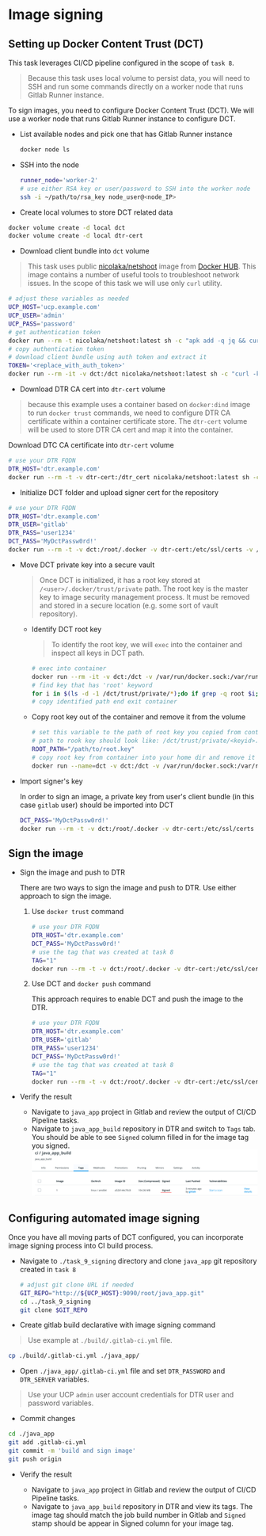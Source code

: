 # Image signing

## Setting up Docker Content Trust (DCT)

This task leverages CI/CD pipeline configured in the scope of `task 8`.

>Because this task uses local volume to persist data, you will need to SSH and run some commands directly on a worker node that runs Gitlab Runner instance.

To sign images, you need to configure Docker Content Trust (DCT). We will use a worker node that runs Gitlab Runner instance to configure DCT.

* List available nodes and pick one that has Gitlab Runner instance

    ```bash
    docker node ls
    ```

* SSH into the node

    ```bash
    runner_node='worker-2'
    # use either RSA key or user/password to SSH into the worker node
    ssh -i ~/path/to/rsa_key node_user@<node_IP>
    ```

* Create local volumes to store DCT related data

```bash
docker volume create -d local dct
docker volume create -d local dtr-cert
```

* Download client bundle into `dct` volume

>This task uses public [nicolaka/netshoot](https://hub.docker.com/r/nicolaka/netshoot) image from [Docker HUB](https://hub.docker.com/). This image contains a number of useful tools to troubleshoot network issues. In the scope of this task we will use only `curl` utility.

```bash
# adjust these variables as needed
UCP_HOST='ucp.example.com'
UCP_USER='admin'
UCP_PASS='password'
# get authentication token
docker run --rm -t nicolaka/netshoot:latest sh -c "apk add -q jq && curl -kLs -d '{\"username\":\"${UCP_USER}\",\"password\":\"${UCP_PASS}\"}' https://${UCP_HOST}/auth/login | jq -r .auth_token"
# copy authentication token
# download client bundle using auth token and extract it
TOKEN='<replace_with_auth_token>'
docker run --rm -it -v dct:/dct nicolaka/netshoot:latest sh -c "curl -k -H 'Authorization: Bearer $TOKEN' https://${UCP_HOST}/api/clientbundle/gitlab -o /dct/client-bundle.zip && mkdir /dct/gitlab_bundle && unzip /dct/client-bundle.zip -o -d /dct/gitlab_bundle && rm /dct/client-bundle.zip"
```

* Download DTR CA cert into `dtr-cert` volume

>because this example uses a container based on `docker:dind` image to run `docker trust` commands, we need to configure DTR CA certificate within a container certificate store. The `dtr-cert` volume will be used to store DTR CA cert and map it into the container.

Download DTC CA certificate into `dtr-cert` volume

```bash
# use your DTR FQDN
DTR_HOST='dtr.example.com'
docker run --rm -t -v dtr-cert:/dtr_cert nicolaka/netshoot:latest sh -c "curl -k https://${DTR_HOST}/ca -o /dtr_cert/dtr_ca.pem"
```

* Initialize DCT folder and upload signer cert for the repository

```bash
# use your DTR FQDN
DTR_HOST='dtr.example.com'
DTR_USER='gitlab'
DTR_PASS='user1234'
DCT_PASS='MyDctPassw0rd!'
docker run --rm -t -v dct:/root/.docker -v dtr-cert:/etc/ssl/certs -v /var/run/docker.sock:/var/run/docker.sock -e DOCKER_CONTENT_TRUST_ROOT_PASSPHRASE=$DCT_PASS -e DOCKER_CONTENT_TRUST_REPOSITORY_PASSPHRASE=$DCT_PASS docker:dind sh -c "docker login -u $DTR_USER -p $DTR_PASS $DTR_HOST && docker trust signer add --key /root/.docker/gitlab_bundle/cert.pem gitlab ${DTR_HOST}/ci/java_app_build"
```

* Move DCT private key into a secure vault

    >Once DCT is initialized, it has a root key stored at `/<user>/.docker/trust/private` path. The root key is the master key to image security management process. It must be removed and stored in a secure location (e.g. some sort of vault repository).

  * Identify DCT root key

    >To identify the root key, we will `exec` into the container and inspect all keys in DCT path.

    ```bash
    # exec into container
    docker run --rm -it -v dct:/dct -v /var/run/docker.sock:/var/run/docker.sock nicolaka/netshoot bash
    # find key that has 'root' keyword
    for i in $(ls -d -1 /dct/trust/private/*);do if grep -q root $i; then ls $i;fi;done
    # copy identified path end exit container
    ```

  * Copy root key out of the container and remove it from the volume

    ```bash
    # set this variable to the path of root key you copied from container
    # path to rook key should look like: /dct/trust/private/<keyid>.key
    ROOT_PATH="/path/to/root.key"
    # copy root key from container into your home dir and remove it from the volume
    docker run --name=dct -v dct:/dct -v /var/run/docker.sock:/var/run/docker.sock nicolaka/netshoot sleep 5;  docker cp dct:$ROOT_PATH ~/; docker start dct && docker exec -t dct rm $ROOT_PATH; docker rm -f dct
    ```

* Import signer's key

    In order to sign an image, a private key from user's client bundle (in this case `gitlab` user) should be imported into DCT

    ```bash
    DCT_PASS='MyDctPassw0rd!'
    docker run --rm -t -v dct:/root/.docker -v dtr-cert:/etc/ssl/certs -v /var/run/docker.sock:/var/run/docker.sock -e DOCKER_CONTENT_TRUST_ROOT_PASSPHRASE=$DCT_PASS -e DOCKER_CONTENT_TRUST_REPOSITORY_PASSPHRASE=$DCT_PASS docker:dind docker trust key load /root/.docker/gitlab_bundle/key.pem
    ```

## Sign the image

* Sign the image and push to DTR

    There are two ways to sign the image and push to DTR. Use either approach to sign the image.

    1. Use `docker trust` command

        ```bash
        # use your DTR FQDN
        DTR_HOST='dtr.example.com'
        DCT_PASS='MyDctPassw0rd!'
        # use the tag that was created at task 8
        TAG="1"
        docker run --rm -t -v dct:/root/.docker -v dtr-cert:/etc/ssl/certs -v /var/run/docker.sock:/var/run/docker.sock -e DOCKER_CONTENT_TRUST_ROOT_PASSPHRASE=$DCT_PASS -e DOCKER_CONTENT_TRUST_REPOSITORY_PASSPHRASE=$DCT_PASS docker:dind sh -c "docker pull ${DTR_HOST}/ci/java_app_build:${TAG} && docker trust sign ${DTR_HOST}/ci/java_app_build:${TAG}"
        ```

    2. Use DCT and `docker push` command

        This approach requires to enable DCT and push the image to the DTR.

        ```bash
        # use your DTR FQDN
        DTR_HOST='dtr.example.com'
        DTR_USER='gitlab'
        DTR_PASS='user1234'
        DCT_PASS='MyDctPassw0rd!'
        # use the tag that was created at task 8
        TAG="1"
        docker run --rm -t -v dct:/root/.docker -v dtr-cert:/etc/ssl/certs -v /var/run/docker.sock:/var/run/docker.sock docker:dind sh -c "docker pull ${DTR_HOST}/ci/java_app_build:${TAG} && docker login -u $DTR_USER -p $DTR_PASS ${DTR_HOST} && export DOCKER_CONTENT_TRUST=1 && docker push ${DTR_HOST}/ci/java_app_build:${TAG}"
        ```

* Verify the result

  * Navigate to `java_app` project in Gitlab and review the output of CI/CD Pipeline tasks.
  * Navigate to `java_app_build` repository in DTR and switch to `Tags` tab. You should be able to see `Signed` column filled in for the image tag you signed.
  ![](../images/signed_image.png)

## Configuring automated image signing

Once you have all moving parts of DCT configured, you can incorporate image signing process into CI build process.  

* Navigate to `./task_9_signing` directory and clone `java_app` git repository created in `task 8`

    ```bash
    # adjust git clone URL if needed
    GIT_REPO="http://${UCP_HOST}:9090/root/java_app.git"
    cd ../task_9_signing
    git clone $GIT_REPO
    ```

* Create gitlab build declarative with image signing command

>Use example at `./build/.gitlab-ci.yml` file.

```bash
cp ./build/.gitlab-ci.yml ./java_app/
```

* Open `./java_app/.gitlab-ci.yml` file and set `DTR_PASSWORD` and `DTR_SERVER` variables.

>Use your UCP `admin` user account credentials for DTR user and password variables.

* Commit changes

```bash
cd ./java_app
git add .gitlab-ci.yml
git commit -m 'build and sign image'
git push origin
```

* Verify the result

  * Navigate to `java_app` project in Gitlab and review the output of CI/CD Pipeline tasks.
  * Navigate to `java_app_build` repository in DTR and view its tags. The image tag should match the job build number in Gitlab and `Signed` stamp should be appear in Signed column for your image tag.
